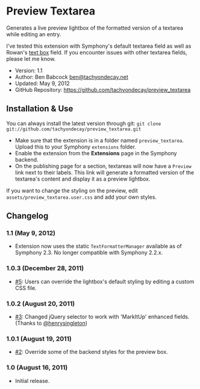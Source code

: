 # Preview Textarea

Generates a live preview lightbox of the formatted version of a textarea while editing an entry.

I've tested this extension with Symphony's default textarea field as well as Rowan's [text box](https://github.com/rowan-lewis/textboxfield) field. If you encounter issues with other textarea fields, please let me know.

- Version: 1.1
- Author: Ben Babcock <ben@tachyondecay.net>
- Updated: May 9, 2012
- GitHub Repository: https://github.com/tachyondecay/preview_textarea

## Installation & Use

You can always install the latest version through git: `git clone git://github.com/tachyondecay/preview_textarea.git`

- Make sure that the extension is in a folder named `preview_textarea`. Upload this to your Symphony `extensions` folder.
- Enable the extension from the **Extensions** page in the Symphony backend.
- On the publishing page for a section, textareas will now have a `Preview` link next to their labels. This link will generate a formatted version of the textarea's content and display it as a preview lightbox.

If you want to change the styling on the preview, edit `assets/preview_textarea.user.css` and add your own styles.

## Changelog

### 1.1 (May 9, 2012)

- Extension now uses the static `TextFormatterManager` available as of Symphony 2.3. No longer compatible with Symphony 2.2.x.

### 1.0.3 (December 28, 2011)

- [#5](https://github.com/tachyondecay/preview_textarea/issues/5): Users can override the lightbox's default styling by editing a custom CSS file.

### 1.0.2 (August 20, 2011)

- [#3](https://github.com/tachyondecay/preview_textarea/pull/3): Changed jQuery selector to work with 'MarkItUp' enhanced fields. (Thanks to [@henrysingleton](https://github.com/henrysingleton))

### 1.0.1 (August 19, 2011)

- [#2](https://github.com/tachyondecay/preview_textarea/issues/2): Override some of the backend styles for the preview box.

### 1.0 (August 16, 2011)

- Initial release.
